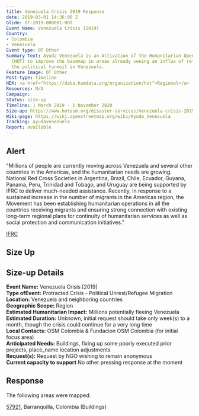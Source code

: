 ```yaml
---
title: Venezuela Crisis 2019 Response
date: 2019-03-01 14:36:00 Z
Glide: OT-2019-000001-HOT
Event Name: Venezuela Crisis [2019]
Country:
- Colombia
- Venezuela
Event type: OT Other
Summary Text: Ayuda Venezuela is an Activation of the Humanitarian OpenStreetMap Team
  (HOT) to improve the basemap in areas already seeing an influx of refugees from
  the political turmoil in Venezuela.
Feature Image: OT Other
Post-type: timeline
HDX: <a href="https://data.humdata.org/organization/hot">Regional</a>
Resources: N/A
Campaign: 
Status: size-up
Timeline: 1 March 2019 - 1 November 2020
Size-up: https://www.hotosm.org/disaster-services/venezuela-crisis-2019-size-up/
Wiki-page: https://wiki.openstreetmap.org/wiki/Ayuda_Venezuela
Tracking: ayudavenezuela
Report: available
---
```


<h2>Alert </h2>

"Millions of people are currently moving across Venezuela and several other countries in the Americas, and the humanitarian needs are growing. National Red Cross Societies in Argentina, Brazil, Chile, Ecuador, Guyana, Panama, Peru, Trinidad and Tobago, and Uruguay are being supported by IFRC to deliver much-needed assistance. Recently, in response to a sustained increase in the number of migrants in the Americas region, the Movement has been establishing humanitarian operations in all the countries receiving migrants and ensuring strong connection with existing long-term regional plans for continuity of humanitarian services as well as social protection and communication initiatives."

<a href="https://go.ifrc.org/emergencies/3122#details">IFRC</a>

<h2>Size Up</h2>

<h2>Size-up Details</h2>

<strong>Event Name:</strong> Venezuela Crisis [2019]<br>
<strong>Type ofEvent:</strong>  Protracted Crisis - Political Unrest/Refugee Migration<br>
<strong>Location:</strong> Venezuela and neighboring countries<br>
<strong>Geographic Scope:</strong> Region<br>
<strong>Estimated Humanitarian Impact:</strong> Millions potentially fleeing Venezuela<br>
<strong>Estimated Duration:</strong>  Unknown, initial request should take only week(s) to a month, though the crisis could continue for a very long time<br>
<strong>Local Contacts:</strong>  OSM Colombia & Fundacion OSM Colombia (for initial focus area)<br>
<strong>Anticipated Needs:</strong> Buildings, fixing up some poorly executed prior projects, place_name location adjustments<br>
<strong>Request(s):</strong> Request by NGO wishing to remain anonymous<br>
<strong>Current capacity to support</strong> No other pressing response at the moment<br>

<h2>Response</h2>

The following areas were mapped:

<a href="https://tasks.hotosm.org/projects/57921">57921</a>, Barranquilla, Colombia (Buildings) 
